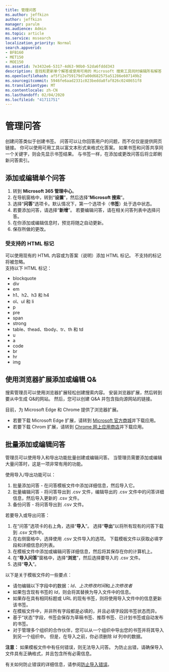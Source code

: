```yaml
---
title: 管理问答
ms.author: jeffkizn
author: jeffkizn
manager: parulm
ms.audience: Admin
ms.topic: article
ms.service: mssearch
localization_priority: Normal
search.appverid:
- BFB160
- MET150
- MOE150
ms.assetid: 7e3432e6-5317-4d63-90b0-52da6fddd343
description: 查找和更新单个解答或使用可用的 Microsoft 搜索工具同时编辑所有解答
ms.openlocfilehash: af5f12e759179d7a00d682575a51286e607149b2
ms.sourcegitcommit: 5946fe6aad2331c023bedda8faf826c0248651f8
ms.translationtype: MT
ms.contentlocale: zh-CN
ms.lasthandoff: 02/04/2020
ms.locfileid: "41711751"
---
```

# <a name="manage-qas"></a>管理问答

创建问答类似于创建书签。 问答可以让你回答用户的问题，而不仅仅是提供网页链接。 你可以使用可用工具以富文本形式来格式化答案。 如果书签和问答共享同一个关键字，则会先显示书签结果。 与书签一样，在添加或更改问答后将立即刷新问答索引。

## <a name="add-or-edit-a-single-qa"></a>添加或编辑单个问答

1. 转到 **Microsoft 365 管理中心**。
1. 在导航窗格中，转到“**设置**”，然后选择“**Microsoft 搜索**”。
1. 选择“**问答**”选项卡。默认情况下，第一个选项卡（**书签**）处于选中状态。
1. 若要添加问答，请选择“**新增**”。
若要编辑问答，请在相关问答列表中选择问答。
1. 在你添加或编辑信息时，预览将随之自动更新。
1. 保存所做的更改。

### <a name="supported-html-tags"></a>受支持的 HTML 标记

可以使用现有的 HTML 内容或为答案（说明）添加 HTML 标记。 不支持的标记将被忽略。  
支持以下 HTML 标记：

- blockquote
- div
- em
- h1、h2、h3 和 h4
- ol、ul 和 li
- p
- pre
- span
- strong
- table、thead、tbody、tr、th 和 td
- u
- a
- code
- br
- hr
- img

## <a name="add-or-edit-qas-using-browser-extensions"></a>使用浏览器扩展添加或编辑 Q&

搜索管理员可以使用浏览器扩展轻松创建搜索内容。 安装浏览器扩展，然后转到要从中生成 Q&的网站。 然后，您可以创建 Q&A 并包含指向源网站的链接。

目前，为 Microsoft Edge 和 Chrome 提供了浏览器扩展。

- 若要下载 Microsoft Edge 扩展，请转到 [Microsoft 官方商城](https://www.microsoft.com/p/microsoft-search-content-creator/9nrqdbcbwq55?activetab=pivot:overviewtab)并下载应用。
- 若要下载 Chrom 扩展，请转到 [Chrome 网上应用商店](https://chrome.google.com/webstore/detail/microsoft-search-content/nocnablpaoeecfmfnjoheefkogmleipm)并下载应用。

## <a name="bulk-add-or-edit-qas"></a>批量添加或编辑问答

管理员可以使用导入和导出功能批量创建或编辑问答。 当管理员需要添加或编辑大量问答时，这是一项非常有用的功能。

使用导入/导出功能可以：

1. 批量添加问答 - 在问答模板文件中添加详细信息，然后导入它。
1. 批量编辑问答 - 将问答导出到 .csv 文件，编辑导出的 .csv 文件中的问答详细信息，然后导入更新的 .csv 文件。
1. 备份问答 - 将问答导出到 .csv 文件。

若要导入或导出问答：

1. 在“问答”选项卡的右上角，选择“**导入**”。
选择“**导出**”以将所有现有的问答下载到 .csv 文件中。
1. 在右侧窗格中，选择使用 .csv 文件导入的选项。
下载模板文件以获取必填字段和详细信息的列表。
1. 在模板文件中添加或编辑问答详细信息，然后将其保存在你的计算机上。
1. 在“**导入问答**”窗格中，选择“**浏览**”，然后选择要导入的 .csv 文件。
1. 选择“**导入**”。

以下是关于模板文件的一些要点：

- 请勿编辑以下字段中的数据：*Id*、*上次修改时间*和*上次修改者*
- 如果包含现有书签的 *Id*，则会将其替换为导入文件中的信息。
- 如果存在具有相同标题或 URL 的现有书签，则将使用导入文件中的信息更新该书签。
- 在模板文件中，并非所有字段都是必填的，并且必填字段因书签状态而异。
- 基于“状态”字段，书签会保存为草稿书签、推荐书签、已计划书签或自动发布的书签。
- 对于管理多个组织的合作伙伴，您可以从一个组织中导出您的书签并将其导入到另一个组织中。 但是，在导入之前，你必须删除 *Id* 列中的数据。

**注意：** 如果模板文件中有任何错误，则无法导入问答。 为防止出错，请确保导入文件具有正确格式，并且包含所有必需信息。

有关如何防止错误的详细信息，请参阅[防止导入错误](manage-bookmarks.md#prevent-import-errors)。
